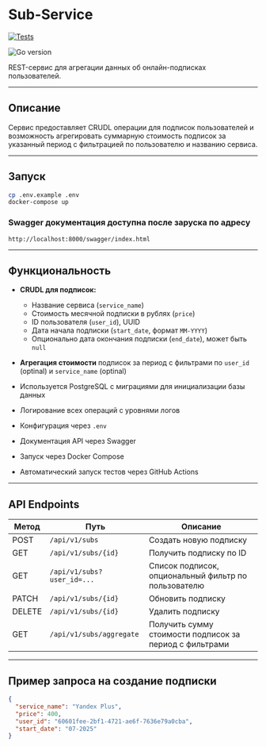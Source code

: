 # Sub-Service
[![Tests](https://github.com/DeneesK/sub-service/actions/workflows/sub-service-tests.yml/badge.svg)](https://github.com/DeneesK/sub-service/actions/workflows/sub-service-tests.yml)

![Go version](https://img.shields.io/badge/go-1.23-blue)

REST-сервис для агрегации данных об онлайн-подписках пользователей.

---

## Описание

Сервис предоставляет CRUDL операции для подписок пользователей и возможность агрегировать суммарную стоимость подписок за указанный период с фильтрацией по пользователю и названию сервиса.

---

## Запуск

```bash
cp .env.example .env
docker-compose up
```

### Swagger документация доступна после заруска по адресу

```
http://localhost:8000/swagger/index.html
```
---

## Функциональность

- **CRUDL для подписок:**
  - Название сервиса (`service_name`)
  - Стоимость месячной подписки в рублях (`price`)
  - ID пользователя (`user_id`), UUID
  - Дата начала подписки (`start_date`, формат `MM-YYYY`)
  - Опционально дата окончания подписки (`end_date`), может быть `null`

- **Агрегация стоимости** подписок за период с фильтрами по `user_id` (optinal) и `service_name` (optinal)

- Используется PostgreSQL с миграциями для инициализации базы данных

- Логирование всех операций с уровнями логов

- Конфигурация через `.env`

- Документация API через Swagger

- Запуск через Docker Compose
- Автоматический запуск тестов через GitHub Actions

---

## API Endpoints

| Метод | Путь                                  | Описание                                   |
|-------|--------------------------------------|--------------------------------------------|
| POST  | `/api/v1/subs`               | Создать новую подписку                      |
| GET   | `/api/v1/subs/{id}`          | Получить подписку по ID                     |
| GET   | `/api/v1/subs?user_id=...`  | Список подписок, опциональный фильтр по пользователю |
| PATCH   | `/api/v1/subs/{id}`          | Обновить подписку                           |
| DELETE| `/api/v1/subs/{id}`          | Удалить подписку                            |
| GET   | `/api/v1/subs/aggregate`     | Получить сумму стоимости подписок за период с фильтрами |

---

## Пример запроса на создание подписки

```json
{
  "service_name": "Yandex Plus",
  "price": 400,
  "user_id": "60601fee-2bf1-4721-ae6f-7636e79a0cba",
  "start_date": "07-2025"
}
